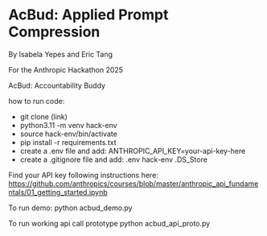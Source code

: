 # AcBud: Applied Prompt Compression
By Isabela Yepes and Eric Tang

For the Anthropic Hackathon 2025

AcBud: Accountability Buddy

how to run code:
- git clone (link)
- python3.11 -m venv hack-env
- source hack-env/bin/activate
- pip install -r requirements.txt
- create a .env file and add: 
    ANTHROPIC_API_KEY=your-api-key-here
- create a .gitignore file and add:
    .env
    hack-env
    .DS_Store

Find your API key following instructions here: 
    https://github.com/anthropics/courses/blob/master/anthropic_api_fundamentals/01_getting_started.ipynb


To run demo:
    python acbud_demo.py

To run working api call prototype
    python acbud_api_proto.py
